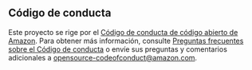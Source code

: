 ## Código de conducta
Este proyecto se rige por el [Código de conducta de código abierto de Amazon](https://aws.github.io/code-of-conduct).
Para obtener más información, consulte [Preguntas frecuentes sobre el Código de conducta](https://aws.github.io/code-of-conduct-faq) o envíe sus preguntas y comentarios adicionales a
opensource-codeofconduct@amazon.com.